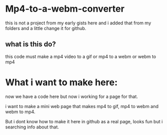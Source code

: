 # Mp4-to-a-webm-converter

this is not a project from my early gists here and i added that from my folders and a little change it for github.

## what is this do?

this code must make a mp4 video to a gif or mp4 to a webm or webm to mp4 

# What i want to make here:

now we have a code here but now i working for a page for that.

i want to make a mini web page that makes mp4 to gif, mp4 to webm and webm to mp4.

But i dont know how to make it here in github as a real page, looks fun but i searching info about that.